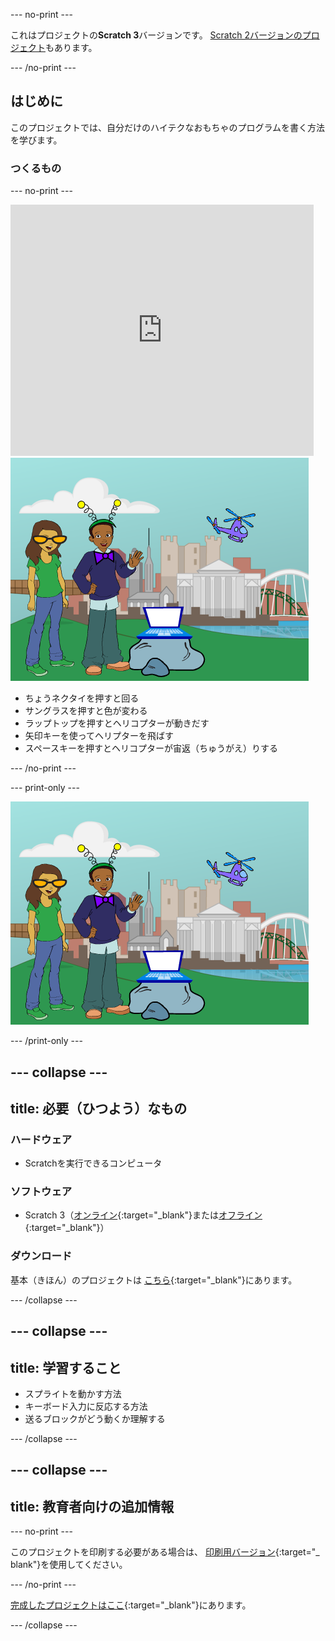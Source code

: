 --- no-print ---

これはプロジェクトの**Scratch 3**バージョンです。 [Scratch 2バージョンのプロジェクト](https://projects.raspberrypi.org/en/projects/tech-toys-scratch2)もあります。

--- /no-print ---

## はじめに

このプロジェクトでは、自分だけのハイテクなおもちゃのプログラムを書く方法を学びます。

### つくるもの

--- no-print ---

<div class="scratch-preview">
  <iframe allowtransparency="true" width="485" height="402" src="https://scratch.mit.edu/projects/embed/301514002/?autostart=false" frameborder="0" scrolling="no"></iframe>
  <img src="images/toys-final.png">
</div>

+ ちょうネクタイを押すと回る
+ サングラスを押すと色が変わる
+ ラップトップを押すとヘリコプターが動きだす
+ 矢印キーを使ってヘリプターを飛ばす
+ スペースキーを押すとヘリコプターが宙返（ちゅうがえ）りする

--- /no-print ---

--- print-only ---

![完成したプロジェクト](images/toys-final.png)

--- /print-only ---

--- collapse ---
---
title: 必要（ひつよう）なもの
---

### ハードウェア

+ Scratchを実行できるコンピュータ

### ソフトウェア

+ Scratch 3（[オンライン](http://rpf.io/scratchon){:target="_blank"}または[オフライン](http://rpf.io/scratchoff){:target="_blank"}）

### ダウンロード

基本（きほん）のプロジェクトは [こちら](http://rpf.io/p/en/tech-toys-go){:target="_blank"}にあります。

--- /collapse ---

--- collapse ---
---
title: 学習すること
---

- スプライトを動かす方法
- キーボード入力に反応する方法
- 送るブロックがどう動くか理解する

--- /collapse ---

--- collapse ---
---
title: 教育者向けの追加情報
---

--- no-print ---

このプロジェクトを印刷する必要がある場合は、 [印刷用バージョン](https://projects.raspberrypi.org/en/projects/tech-toys/print){:target="_ blank"}を使用してください。

--- /no-print ---

[完成したプロジェクトはここ](http://rpf.io/p/en/tech-toys-get){:target="_blank"}にあります。

--- /collapse ---
